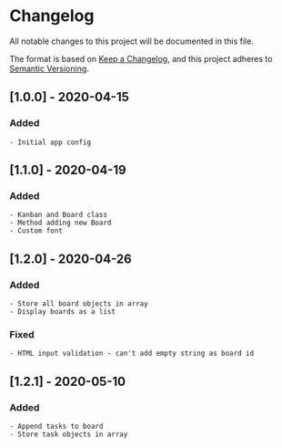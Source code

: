 # Changelog
All notable changes to this project will be documented in this file.

The format is based on [Keep a Changelog](https://keepachangelog.com/en/1.0.0/),
and this project adheres to [Semantic Versioning](https://semver.org/spec/v2.0.0.html).

## [1.0.0] - 2020-04-15

### Added

	- Initial app config

## [1.1.0] - 2020-04-19

### Added 
	
	- Kanban and Board class
	- Method adding new Board
	- Custom font

## [1.2.0] - 2020-04-26

### Added 

	- Store all board objects in array
	- Display boards as a list

### Fixed

	- HTML input validation - can't add empty string as board id

## [1.2.1] - 2020-05-10

### Added 
	
	- Append tasks to board
	- Store task objects in array